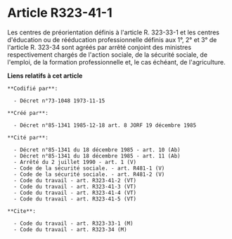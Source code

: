# Article R323-41-1

Les centres de préorientation définis à l'article R. 323-33-1 et les centres d'éducation ou de rééducation professionnelle
définis aux 1°, 2° et 3° de l'article R. 323-34 sont agréés par arrêté conjoint des ministres respectivement chargés de
l'action sociale, de la sécurité sociale, de l'emploi, de la formation professionnelle et, le cas échéant, de l'agriculture.

**Liens relatifs à cet article**

	**Codifié par**:

	  - Décret n°73-1048 1973-11-15

	**Créé par**:

	  - Décret n°85-1341 1985-12-18 art. 8 JORF 19 décembre 1985

	**Cité par**:

	  - Décret n°85-1341 du 18 décembre 1985 - art. 10 (Ab)
	  - Décret n°85-1341 du 18 décembre 1985 - art. 11 (Ab)
	  - Arrêté du 2 juillet 1990 - art. 1 (V)
	  - Code de la sécurité sociale. - art. R481-1 (V)
	  - Code de la sécurité sociale. - art. R481-2 (V)
	  - Code du travail - art. R323-41-2 (VT)
	  - Code du travail - art. R323-41-3 (VT)
	  - Code du travail - art. R323-41-4 (VT)
	  - Code du travail - art. R323-41-5 (VT)

	**Cite**:

	  - Code du travail - art. R323-33-1 (M)
	  - Code du travail - art. R323-34 (M)
